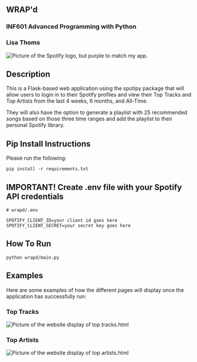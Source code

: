 ## WRAP'd

### INF601 Advanced Programming with Python
### Lisa Thoms

![Picture of the Spotify logo, but purple to match my app. ](https://icones.pro/wp-content/uploads/2021/04/icone-spotify-violet.png)

## Description
This is a Flask-based web application using the spotipy package that will allow users to login in to 
their Spotify profiles and view their Top Tracks and Top Artists from the last 4 weeks, 6 months, and All-Time.

They will also have the option to generate a playlist with 25 recommended songs based on those three time ranges and 
add the playlist to their personal Spotify library.

 ## Pip Install Instructions
Please run the following:
```
pip install -r requirements.txt
```

## IMPORTANT! Create .env file with your Spotify API credentials
```
# wrapd/.env

SPOTIFY_CLIENT_ID=your client id goes here
SPOTIFY_CLIENT_SECRET=your secret key goes here

```

## How To Run

```
python wrapd/main.py
```

## Examples
Here are some examples of how the different pages will display once the application has successfully run:

### Top Tracks
![Picture of the website display of top tracks.html ](https://i.ibb.co/j6xPNXP/tracks.png)

### Top Artists
![Picture of the website display of top artists.html ](https://i.ibb.co/0FdKJQ3/artists.png)
